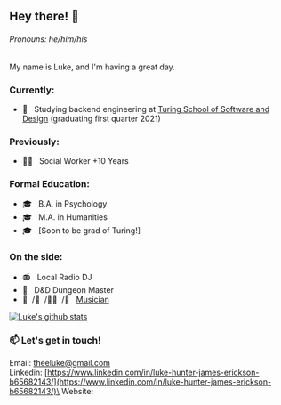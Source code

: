 ## Hey there! 👋
###### Pronouns: he/him/his

My name is Luke, and I'm having a great day.

### Currently:
- 🏫  &nbsp; Studying backend engineering at [Turing School of Software and Design](https://turing.io/) (graduating first quarter 2021)

### Previously:
- 👨‍💼 &nbsp; Social Worker +10 Years

### Formal Education:
- 🎓 &nbsp; B.A. in Psychology  
- 🎓 &nbsp; M.A. in Humanities  
- 🎓 &nbsp; [Soon to be grad of Turing!]  

### On the side:
- 📻 &nbsp; Local Radio DJ  
- 🐉 &nbsp; D&D Dungeon Master  
- 🥁 &nbsp;/🎸 &nbsp;/🧑‍🎤 &nbsp;/🎹 &nbsp; [Musician](https://www.zealot.cool)  

[![Luke's github stats](https://github-readme-stats.vercel.app/api?username=lhje)](https://github.com/lhje/github-readme-stats)

### 📫 Let's get in touch!
Email: theeluke@gmail.com\
Linkedin: [https://www.linkedin.com/in/luke-hunter-james-erickson-b65682143/](https://www.linkedin.com/in/luke-hunter-james-erickson-b65682143/)\
Website: 
<!--
**LHJE/LHJE** is a ✨ _special_ ✨ repository because its `README.md` (this file) appears on your GitHub profile.

Here are some ideas to get you started:

- 🔭 I’m currently working on ...
- 🌱 I’m currently learning ...
- 👯 I’m looking to collaborate on ...
- 🤔 I’m looking for help with ...
- 💬 Ask me about ...
- 📫 How to reach me: ...
- 😄 Pronouns: ...
- ⚡ Fun fact: ...
-->
